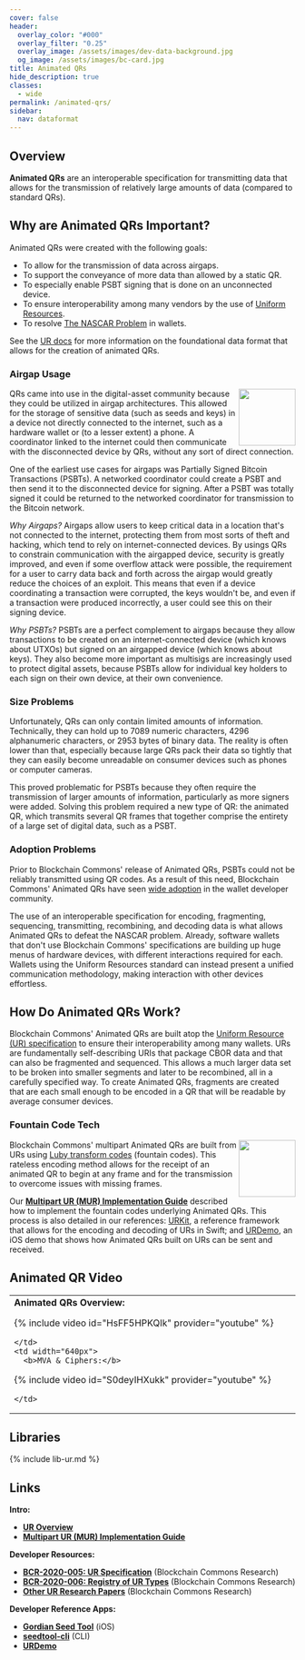 ```yaml
---
cover: false
header:
  overlay_color: "#000"
  overlay_filter: "0.25"
  overlay_image: /assets/images/dev-data-background.jpg
  og_image: /assets/images/bc-card.jpg
title: Animated QRs
hide_description: true
classes:
  - wide
permalink: /animated-qrs/
sidebar:
  nav: dataformat
---
```


## Overview

**Animated QRs** are an interoperable specification for transmitting
data that allows for the transmission of relatively large amounts of
data (compared to standard QRs).

## Why are Animated QRs Important?

Animated QRs were created with the following goals:

* To allow for the transmission of data across airgaps.
* To support the conveyance of more data than allowed by a static QR.
* To especially enable PSBT signing that is done on an unconnected device.
* To ensure interoperability among many vendors by the use of [Uniform Resources](/ur/).
* To resolve [The NASCAR Problem](https://indieweb.org/NASCAR_problem) in wallets.

See the [UR docs](/ur/) for more information on the foundational data
format that allows for the creation of animated QRs.

### Airgap Usage

<img src="https://developer.blockchaincommons.com/assets/images/airgap.png" align="right" width=100px>

QRs came into use in the digital-asset community because they could be
utilized in airgap architectures. This allowed for the storage of
sensitive data (such as seeds and keys) in a device not directly
connected to the internet, such as a hardware wallet or (to a lesser
extent) a phone. A coordinator linked to the internet could then
communicate with the disconnected device by QRs, without any sort of
direct connection.

One of the earliest use cases for airgaps was Partially Signed Bitcoin
Transactions (PSBTs). A networked coordinator could create a PSBT and
then send it to the disconnected device for signing. After a PSBT was
totally signed it could be returned to the networked coordinator for
transmission to the Bitcoin network.

_Why Airgaps?_ Airgaps allow users to keep critical data in a location
that's not connected to the internet, protecting them from most sorts
of theft and hacking, which tend to rely on internet-connected
devices. By usings QRs to constrain communication with the airgapped
device, security is greatly improved, and even if some overflow attack
were possible, the requirement for a user to carry data back and forth
across the airgap would greatly reduce the choices of an exploit. This
means that even if a device coordinating a transaction were corrupted,
the keys wouldn't be, and even if a transaction were produced
incorrectly, a user could see this on their signing device.

_Why PSBTs?_ PSBTs are a perfect complement to airgaps because they
allow transactions to be created on an internet-connected device
(which knows about UTXOs) but signed on an airgapped device (which
knows about keys). They also become more important as multisigs are
increasingly used to protect digital assets, because PSBTs allow for
individual key holders to each sign on their own device, at their own
convenience.

### Size Problems

Unfortunately, QRs can only contain limited amounts of
information. Technically, they can hold up to 7089 numeric characters,
4296 alphanumeric characters, or 2953 bytes of binary data. The
reality is often lower than that, especially because large QRs pack
their data so tightly that they can easily become unreadable on
consumer devices such as phones or computer cameras.

This proved problematic for PSBTs because they often require the
transmission of larger amounts of information, particularly as more
signers were added. Solving this problem required a new type of QR:
the animated QR, which transmits several QR frames that together
comprise the entirety of a large set of digital data, such as a PSBT.

### Adoption Problems

Prior to Blockchain Commons' release of Animated QRs, PSBTs could not
be reliably transmitted using QR codes. As a result of this need,
Blockchain Commons' Animated QRs have seen [wide
adoption](/ur/implementations/) in the wallet developer community.

The use of an interoperable specification for encoding, fragmenting,
sequencing, transmitting, recombining, and decoding data is what
allows Animated QRs to defeat the NASCAR problem. Already, software
wallets that don't use Blockchain Commons' specifications are building
up huge menus of hardware devices, with different interactions
required for each. Wallets using the Uniform Resources standard can
instead present a unified communication methodology, making
interaction with other devices effortless.

## How Do Animated QRs Work?

Blockchain Commons' Animated QRs are built atop the [Uniform Resource
(UR) specification](/ur/) to ensure their interoperability among many
wallets. URs are fundamentally self-describing URIs that package CBOR
data and that can also be fragmented and sequenced. This allows a much
larger data set to be broken into smaller segments and later to be
recombined, all in a carefully specified way. To create Animated QRs,
fragments are created that are each small enough to be encoded in a QR
that will be readable by average consumer devices.

### Fountain Code Tech

<img src="https://developer.blockchaincommons.com/assets/images/animated-qr.gif" align="right" width=100px>

Blockchain Commons' multipart Animated QRs are built from URs using
[Luby transform
codes](https://en.wikipedia.org/wiki/Luby_transform_code) (fountain
codes). This rateless encoding method allows for the receipt of an
animated QR to begin at any frame and for the transmission to overcome
issues with missing frames.

Our [**Multipart UR (MUR) Implementation Guide**](https://github.com/BlockchainCommons/Research/blob/master/papers/bcr-2024-001-multipart-ur.md) described how to implement the fountain codes underlying Animated QRs.
This process is also detailed in our references:
[URKit](https://github.com/BlockchainCommons/URKit), a reference
framework that allows for the encoding and decoding of URs in Swift;
and [URDemo](https://github.com/BlockchainCommons/URDemo), an iOS demo
that shows how Animated QRs built on URs can be sent and received.

## Animated QR Video

<table width="100%">
  <tr>
    <td width="640px">
      <b>Animated QRs Overview:</b>

{% include video id="HsFF5HPKQIk" provider="youtube" %}

    </td>
    <td width="640px">
      <b>MVA & Ciphers:</b>

{% include video id="S0deyIHXukk" provider="youtube" %}

    </td>    
  </tr>
</table>  

## Libraries

{% include lib-ur.md %}

## Links

**Intro:**

* [**UR Overview**](/ur/)
* [**Multipart UR (MUR) Implementation Guide**](https://github.com/BlockchainCommons/Research/blob/master/papers/bcr-2024-001-multipart-ur.md)

**Developer Resources:**

* [**BCR-2020-005: UR Specification**](https://github.com/BlockchainCommons/Research/blob/master/papers/bcr-2020-005-ur.md) (Blockchain Commons Research)
* [**BCR-2020-006: Registry of UR Types**](
https://github.com/BlockchainCommons/Research/blob/master/papers/bcr-2020-006-urtypes.md) (Blockchain Commons Research)
* [**Other UR Research Papers**](https://github.com/BlockchainCommons/Research/tree/master) (Blockchain Commons Research)

**Developer Reference Apps:**

* [**Gordian Seed Tool**](https://github.com/BlockchainCommons/GordianSeedTool-iOS) (iOS)
* [**seedtool-cli**](https://github.com/BlockchainCommons/seedtool-cli) (CLI)
* [**URDemo**](https://github.com/BlockchainCommons/URDemo)
